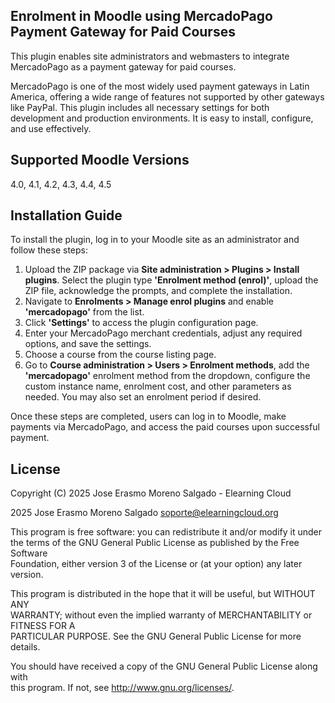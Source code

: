 ## Enrolment in Moodle using MercadoPago Payment Gateway for Paid Courses ##

This plugin enables site administrators and webmasters to integrate MercadoPago as a payment gateway for paid courses.

MercadoPago is one of the most widely used payment gateways in Latin America, offering a wide range of features not supported by other gateways like PayPal. This plugin includes all necessary settings for both development and production environments. It is easy to install, configure, and use effectively.

## Supported Moodle Versions ##
4.0, 4.1, 4.2, 4.3, 4.4, 4.5

## Installation Guide ##

To install the plugin, log in to your Moodle site as an administrator and follow these steps:

1. Upload the ZIP package via **Site administration > Plugins > Install plugins**. Select the plugin type **'Enrolment method (enrol)'**, upload the ZIP file, acknowledge the prompts, and complete the installation.
2. Navigate to **Enrolments > Manage enrol plugins** and enable **'mercadopago'** from the list.
3. Click **'Settings'** to access the plugin configuration page.
4. Enter your MercadoPago merchant credentials, adjust any required options, and save the settings.
5. Choose a course from the course listing page.
6. Go to **Course administration > Users > Enrolment methods**, add the **'mercadopago'** enrolment method from the dropdown, configure the custom instance name, enrolment cost, and other parameters as needed. You may also set an enrolment period if desired.

Once these steps are completed, users can log in to Moodle, make payments via MercadoPago, and access the paid courses upon successful payment.

## License ##

Copyright (C) 2025 Jose Erasmo Moreno Salgado - Elearning Cloud

2025 Jose Erasmo Moreno Salgado <soporte@elearningcloud.org>

This program is free software: you can redistribute it and/or modify it under  
the terms of the GNU General Public License as published by the Free Software  
Foundation, either version 3 of the License or (at your option) any later version.

This program is distributed in the hope that it will be useful, but WITHOUT ANY  
WARRANTY; without even the implied warranty of MERCHANTABILITY or FITNESS FOR A  
PARTICULAR PURPOSE. See the GNU General Public License for more details.

You should have received a copy of the GNU General Public License along with  
this program. If not, see <http://www.gnu.org/licenses/>.


